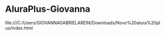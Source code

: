 # AluraPlus-Giovanna

file:///C:/Users/GIOVANNAGABRIELAREIN/Downloads/Novo%20alura%20plus/index.html
